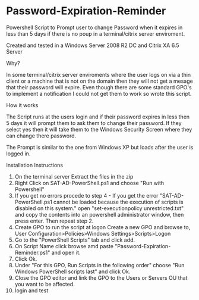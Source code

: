 # Password-Expiration-Reminder
Powershell Script to Prompt user to change Password when it expires in less than 5 days if there is no poup in a terminal/citrix server enviroment.

Created and tested in a Windows Server 2008 R2 DC and Citrix XA 6.5 Server

Why?

In some terminal/citrix server enviroments where the user logs on via a thin client or a machine that is not on the domain then they will not get a mesage that their password will expire. Even though there are some standard GPO's to implement a notification I could not get them to work so wrote this script.

How it works

The Script runs at the users login and if their password expires in less then 5 days it will prompt them to ask them to change their password. If they select yes then it will take them to the Windows Security Screen where they can change there password.

The Prompt is similar to the one from Windows XP but loads after the user is logged in.

Installation Instructions

1. On the terminal server Extract the files in the zip
2. Right Click on SAT-AD-PowerShell.ps1 and choose "Run with Powershell"
3. If you get no errors procede to step 4 - If you get the error "SAT-AD-PowerShell.ps1 cannot be loaded because the execution of scripts is disabled on this system." open "set-executionpolicy unrestricted.txt" and copy the contents into an powershell administrator window, then press enter. Then repeat step 2.
4. Create GPO to run the script at logon Create a new GPO and browse to, User Configuration>Policies>Windows Settings>Scripts>Logon
5. Go to the "PowerShell Scripts" tab and click add.
6. On Script Name click browse amd paste "Password-Expiration-Reminder.ps1" and open it.
7. Click Ok.
8. Under "For this GPO, Run Scripts in the following order" choose "Run Windows PowerShell scripts last" and click Ok.
9. Close the GPO editor and link the GPO to the Users or Servers OU that you want to be affected.
10. login and test
